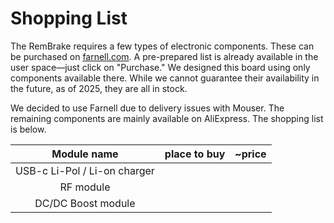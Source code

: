 # Shopping List 

The RemBrake requires a few types of electronic components. These can be
purchased on [farnell.com](farnell.com). A pre-prepared list is already available in the user
space—just click on "Purchase." We designed this board using only components
available there. While we cannot guarantee their availability in the future, as
of 2025, they are all in stock.

We decided to use Farnell due to delivery issues with Mouser. The remaining
components are mainly available on AliExpress. The shopping list is below.

| Module name | place to buy | ~price |
|:----:|:----:|:----:|
| USB-c Li-Pol / Li-on charger | | | 
| RF module | | | 
| DC/DC Boost module | | |
